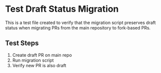 # Test Draft Status Migration

This is a test file created to verify that the migration script preserves draft status when migrating PRs from the main repository to fork-based PRs.

## Test Steps
1. Create draft PR on main repo
2. Run migration script
3. Verify new PR is also draft
